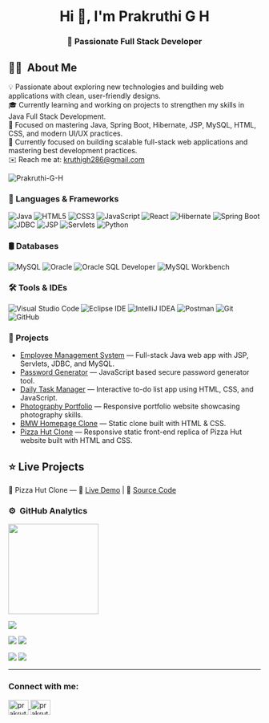 <h1 align="center">Hi 👋, I'm Prakruthi G H</h1>
<h3 align="center">🚀 Passionate Full Stack Developer </h3>

## 👩‍💻  About Me
💡 Passionate about exploring new technologies and building web applications with clean, user-friendly designs.<br>
🎓 Currently learning and working on projects to strengthen my skills in Java Full Stack Development.<br>
🌱 Focused on mastering Java, Spring Boot, Hibernate, JSP, MySQL, HTML, CSS, and modern UI/UX practices.<br>
💼 Currently focused on building scalable full-stack web applications and mastering best development practices.<br>
✉️ Reach me at: [kruthigh286@gmail.com](mailto:kruthigh286@gmail.com)

<p align="left"> 
  <img src="https://komarev.com/ghpvc/?username=Prakruthi-G-H&label=Profile%20views&color=0e75b6&style=flat" alt="Prakruthi-G-H" /> 
</p>


### 🚀 Languages & Frameworks
![Java](https://img.shields.io/badge/Java-007396.svg?style=flat&logo=java&logoColor=white)
![HTML5](https://img.shields.io/badge/HTML5-E34F26.svg?style=flat&logo=html5&logoColor=white)
![CSS3](https://img.shields.io/badge/CSS3-1572B6.svg?style=flat&logo=css3&logoColor=white)
![JavaScript](https://img.shields.io/badge/JavaScript-F7DF1E.svg?style=flat&logo=javascript&logoColor=black)
![React](https://img.shields.io/badge/React-61DAFB.svg?style=flat&logo=react&logoColor=black)
![Hibernate](https://img.shields.io/badge/Hibernate-59666C.svg?style=flat&logo=hibernate&logoColor=white)
![Spring Boot](https://img.shields.io/badge/Spring%20Boot-6DB33F.svg?style=flat&logo=springboot&logoColor=white)
![JDBC](https://img.shields.io/badge/JDBC-007396.svg?style=flat&logo=java&logoColor=white)
![JSP](https://img.shields.io/badge/JSP-007396.svg?style=flat&logo=java&logoColor=white)
![Servlets](https://img.shields.io/badge/Servlets-007396.svg?style=flat&logo=java&logoColor=white)
![Python](https://img.shields.io/badge/Python-3776AB.svg?style=flat&logo=python&logoColor=white)

### 🛢️ Databases
![MySQL](https://img.shields.io/badge/MySQL-4479A1.svg?style=flat&logo=mysql&logoColor=white)
![Oracle](https://img.shields.io/badge/Oracle-F80000.svg?style=flat&logo=oracle&logoColor=white)
![Oracle SQL Developer](https://img.shields.io/badge/Oracle%20SQL%20Developer-F80000.svg?style=flat&logo=oracle&logoColor=white)
![MySQL Workbench](https://img.shields.io/badge/MySQL%20Workbench-4479A1.svg?style=flat&logo=mysql&logoColor=white)

### 🛠️ Tools & IDEs
![Visual Studio Code](https://img.shields.io/badge/Visual%20Studio%20Code-0078d7.svg?style=flat&logo=visual-studio-code&logoColor=white)
![Eclipse IDE](https://img.shields.io/badge/Eclipse%20IDE-2C2255.svg?style=flat&logo=eclipse&logoColor=white)
![IntelliJ IDEA](https://img.shields.io/badge/IntelliJ%20IDEA-000000.svg?style=flat&logo=intellijidea&logoColor=white)
![Postman](https://img.shields.io/badge/Postman-FF6C37.svg?style=flat&logo=postman&logoColor=white)
![Git](https://img.shields.io/badge/Git-F05033.svg?style=flat&logo=git&logoColor=white)
![GitHub](https://img.shields.io/badge/GitHub-121011.svg?style=flat&logo=github&logoColor=white)

### 📂 Projects 

- [Employee Management System](https://github.com/Prakruthi-G-H/Employee-Management-System) — Full-stack Java web app with JSP, Servlets, JDBC, and MySQL.  
- [Password Generator](https://github.com/Prakruthi-G-H/Password-Generator) — JavaScript based secure password generator tool.
- [Daily Task Manager](https://github.com/Prakruthi-G-H/Daily-task-manager) — Interactive to-do list app using HTML, CSS, and JavaScript.  
- [Photography Portfolio](https://github.com/Prakruthi-G-H/Photography-portfolio) — Responsive portfolio website showcasing photography skills.  
- [BMW Homepage Clone](https://github.com/Prakruthi-G-H/BMW-Homepage-Clone) — Static clone built with HTML & CSS.
- [Pizza Hut Clone](https://github.com/Prakruthi-G-H/Pizza-hut-clone) — Responsive static front-end replica of Pizza Hut website built with HTML and CSS.


## ⭐ Live Projects
🍕 Pizza Hut Clone — 🔗 [Live Demo](https://prakruthi-g-h.github.io/Pizza-hut-clone/) | 📂 [Source Code](https://github.com/Prakruthi-G-H/Pizza-hut-clone)  

### ⚙️ &nbsp;GitHub Analytics

  <img height="180em" src="https://github-readme-streak-stats.herokuapp.com/?user=Prakruthi-G-H&theme=buefy-dark&hide_border=true&background=1a1b27"/>

![](http://github-profile-summary-cards.vercel.app/api/cards/profile-details?username=Prakruthi-G-H&theme=chartreuse_dark)

![](http://github-profile-summary-cards.vercel.app/api/cards/repos-per-language?username=Prakruthi-G-H&theme=chartreuse_dark)
![](http://github-profile-summary-cards.vercel.app/api/cards/most-commit-language?username=Prakruthi-G-H&theme=chartreuse_dark)

![](http://github-profile-summary-cards.vercel.app/api/cards/stats?username=Prakruthi-G-H&theme=chartreuse_dark)
![](http://github-profile-summary-cards.vercel.app/api/cards/productive-time?username=Prakruthi-G-H&theme=chartreuse_dark&utcOffset=8)

<hr/>

<h3 align="left">Connect with me:</h3>
<p align="left">
  <a href="https://linkedin.com/in/prakruthi-g-h" target="blank">
    <img align="center" src="https://raw.githubusercontent.com/rahuldkjain/github-profile-readme-generator/master/src/images/icons/Social/linked-in-alt.svg" alt="prakruthi-g-h" height="30" width="40" />
  </a>
  <a href="https://www.hackerrank.com/prakruthigh28" target="blank">
    <img align="center" src="https://raw.githubusercontent.com/rahuldkjain/github-profile-readme-generator/master/src/images/icons/Social/hackerrank.svg" alt="prakruthigh28" height="30" width="40" />
  </a>
</p>
